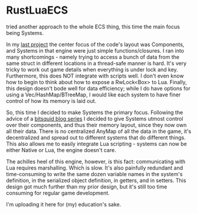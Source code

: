 # RustLuaECS
tried another approach to the whole ECS thing, this time the main focus being Systems.

In my [last project](https://github.com/KayDevs/homemade) the center focus of the code's layout was Components, and Systems in that engine were just simple functions/closures. I ran into many shortcomings - namely trying to access a bunch of data from the same struct in different locations in a thread-safe manner is hard. It's very tricky to work out game details when everything is under lock and key. Furthermore, this does NOT integrate with scripts well. I don't even know how to begin to think about how to expose a RwLock<Box<AnyComponentVec>> to Lua.
Finally, this design doesn't bode well for data efficiency; while I do have options for using a Vec/HashMap/BTreeMap, I would like each system to have finer control of how its memory is laid out.

So, this time I decided to make Systems the primary focus. Following the advice of a [bitsquid blog series](http://bitsquid.blogspot.com/2014/08/building-data-oriented-entity-system.html) I decided to give Systems utmost control over their components, and thus their memory layout, since they now own all their data. There is no centralized AnyMap of all the data in the game, it's decentralized and spread out to different systems that do different things. This also allows me to easily integrate Lua scripting - systems can now be either Native or Lua, the engine doesn't care.

The achilles heel of this engine, however, is this fact: communicating with Lua requires marshalling. Which is slow. It's also painfully redundant and time-consuming to write the same dozen variable names in the system's definition, in the serialized object definition, in getters, and in setters. This design got much further than my prior design, but it's still too time consuming for regular game development.

I'm uploading it here for (my) education's sake.
